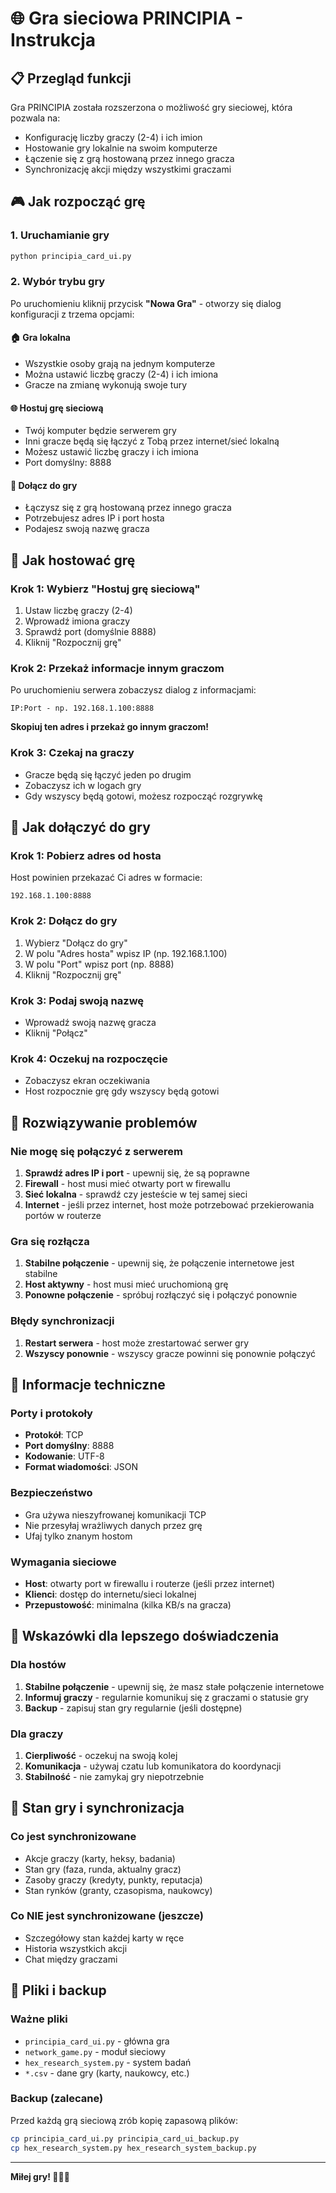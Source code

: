 # 🌐 Gra sieciowa PRINCIPIA - Instrukcja

## 📋 Przegląd funkcji

Gra PRINCIPIA została rozszerzona o możliwość gry sieciowej, która pozwala na:
- Konfigurację liczby graczy (2-4) i ich imion
- Hostowanie gry lokalnie na swoim komputerze
- Łączenie się z grą hostowaną przez innego gracza
- Synchronizację akcji między wszystkimi graczami

## 🎮 Jak rozpocząć grę

### 1. Uruchamianie gry
```bash
python principia_card_ui.py
```

### 2. Wybór trybu gry
Po uruchomieniu kliknij przycisk **"Nowa Gra"** - otworzy się dialog konfiguracji z trzema opcjami:

#### 🏠 Gra lokalna
- Wszystkie osoby grają na jednym komputerze
- Można ustawić liczbę graczy (2-4) i ich imiona
- Gracze na zmianę wykonują swoje tury

#### 🌐 Hostuj grę sieciową
- Twój komputer będzie serwerem gry
- Inni gracze będą się łączyć z Tobą przez internet/sieć lokalną
- Możesz ustawić liczbę graczy i ich imiona
- Port domyślny: 8888

#### 🔗 Dołącz do gry
- Łączysz się z grą hostowaną przez innego gracza
- Potrzebujesz adres IP i port hosta
- Podajesz swoją nazwę gracza

## 👑 Jak hostować grę

### Krok 1: Wybierz "Hostuj grę sieciową"
1. Ustaw liczbę graczy (2-4)
2. Wprowadź imiona graczy
3. Sprawdź port (domyślnie 8888)
4. Kliknij "Rozpocznij grę"

### Krok 2: Przekaż informacje innym graczom
Po uruchomieniu serwera zobaczysz dialog z informacjami:
```
IP:Port - np. 192.168.1.100:8888
```

**Skopiuj ten adres i przekaż go innym graczom!**

### Krok 3: Czekaj na graczy
- Gracze będą się łączyć jeden po drugim
- Zobaczysz ich w logach gry
- Gdy wszyscy będą gotowi, możesz rozpocząć rozgrywkę

## 🔗 Jak dołączyć do gry

### Krok 1: Pobierz adres od hosta
Host powinien przekazać Ci adres w formacie:
```
192.168.1.100:8888
```

### Krok 2: Dołącz do gry
1. Wybierz "Dołącz do gry"
2. W polu "Adres hosta" wpisz IP (np. 192.168.1.100)
3. W polu "Port" wpisz port (np. 8888)
4. Kliknij "Rozpocznij grę"

### Krok 3: Podaj swoją nazwę
- Wprowadź swoją nazwę gracza
- Kliknij "Połącz"

### Krok 4: Oczekuj na rozpoczęcie
- Zobaczysz ekran oczekiwania
- Host rozpocznie grę gdy wszyscy będą gotowi

## 🔧 Rozwiązywanie problemów

### Nie mogę się połączyć z serwerem
1. **Sprawdź adres IP i port** - upewnij się, że są poprawne
2. **Firewall** - host musi mieć otwarty port w firewallu
3. **Sieć lokalna** - sprawdź czy jesteście w tej samej sieci
4. **Internet** - jeśli przez internet, host może potrzebować przekierowania portów w routerze

### Gra się rozłącza
1. **Stabilne połączenie** - upewnij się, że połączenie internetowe jest stabilne
2. **Host aktywny** - host musi mieć uruchomioną grę
3. **Ponowne połączenie** - spróbuj rozłączyć się i połączyć ponownie

### Błędy synchronizacji
1. **Restart serwera** - host może zrestartować serwer gry
2. **Wszyscy ponownie** - wszyscy gracze powinni się ponownie połączyć

## 📡 Informacje techniczne

### Porty i protokoły
- **Protokół**: TCP
- **Port domyślny**: 8888
- **Kodowanie**: UTF-8
- **Format wiadomości**: JSON

### Bezpieczeństwo
- Gra używa nieszyfrowanej komunikacji TCP
- Nie przesyłaj wrażliwych danych przez grę
- Ufaj tylko znanym hostom

### Wymagania sieciowe
- **Host**: otwarty port w firewallu i routerze (jeśli przez internet)
- **Klienci**: dostęp do internetu/sieci lokalnej
- **Przepustowość**: minimalna (kilka KB/s na gracza)

## 🎯 Wskazówki dla lepszego doświadczenia

### Dla hostów
1. **Stabilne połączenie** - upewnij się, że masz stałe połączenie internetowe
2. **Informuj graczy** - regularnie komunikuj się z graczami o statusie gry
3. **Backup** - zapisuj stan gry regularnie (jeśli dostępne)

### Dla graczy
1. **Cierpliwość** - oczekuj na swoją kolej
2. **Komunikacja** - używaj czatu lub komunikatora do koordynacji
3. **Stabilność** - nie zamykaj gry niepotrzebnie

## 🔄 Stan gry i synchronizacja

### Co jest synchronizowane
- Akcje graczy (karty, heksy, badania)
- Stan gry (faza, runda, aktualny gracz)
- Zasoby graczy (kredyty, punkty, reputacja)
- Stan rynków (granty, czasopisma, naukowcy)

### Co NIE jest synchronizowane (jeszcze)
- Szczegółowy stan każdej karty w ręce
- Historia wszystkich akcji
- Chat między graczami

## 📁 Pliki i backup

### Ważne pliki
- `principia_card_ui.py` - główna gra
- `network_game.py` - moduł sieciowy
- `hex_research_system.py` - system badań
- `*.csv` - dane gry (karty, naukowcy, etc.)

### Backup (zalecane)
Przed każdą grą sieciową zrób kopię zapasową plików:
```bash
cp principia_card_ui.py principia_card_ui_backup.py
cp hex_research_system.py hex_research_system_backup.py
```

---

**Miłej gry! 🎲🔬🎯**
